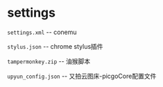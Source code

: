 # settings

`settings.xml` -- conemu

`stylus.json` -- chrome stylus插件

`tampermonkey.zip` -- 油猴脚本

`upyun_config.json` -- 又拍云图床-picgoCore配置文件